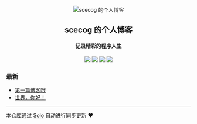 <p align="center"><img alt="scecog 的个人博客" src="https://static.b3log.org/images/brand/solo-32.png"></p><h2 align="center">
scecog 的个人博客
</h2>

<h4 align="center">记录精彩的程序人生</h4>
<p align="center"><a title="scecog 的个人博客" target="_blank" href="https://github.com/scecog/solo-blog"><img src="https://img.shields.io/github/last-commit/scecog/solo-blog.svg?style=flat-square&color=FF9900"></a>
<a title="GitHub repo size in bytes" target="_blank" href="https://github.com/scecog/solo-blog"><img src="https://img.shields.io/github/repo-size/scecog/solo-blog.svg?style=flat-square"></a>
<a title="Solo Version" target="_blank" href="https://github.com/b3log/solo/releases"><img src="https://img.shields.io/badge/solo-3.6.7-f1e05a.svg?style=flat-square&color=blueviolet"></a>
<a title="Hits" target="_blank" href="https://github.com/b3log/hits"><img src="https://hits.b3log.org/scecog/solo-blog.svg"></a></p>

### 最新

* [第一篇博客哦](https://www.jaysunshine.club/articles/2019/11/22/1574415147529.html)
* [世界，你好！](https://www.jaysunshine.club/hello-solo)



---

本仓库通过 [Solo](https://github.com/b3log/solo) 自动进行同步更新 ❤️ 